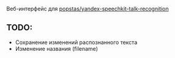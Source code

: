 Веб-интерфейс для [popstas/yandex-speechkit-talk-recognition](https://github.com/popstas/yandex-speechkit-talk-recognition)

## TODO:
- Сохранение изменений распознанного текста
- Изменение названия (filename)

